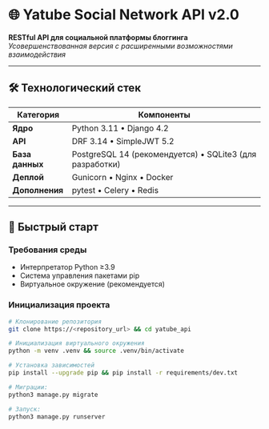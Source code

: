 # 🌐 Yatube Social Network API v2.0

**RESTful API для социальной платформы блоггинга**
_Усовершенствованная версия с расширенными возможностями взаимодействия_

---

## 🛠 Технологический стек

| Категория       | Компоненты                                                                 |
|-----------------|----------------------------------------------------------------------------|
| **Ядро**        | Python 3.11 • Django 4.2                                                   |
| **API**         | DRF 3.14 • SimpleJWT 5.2                                                   |
| **База данных** | PostgreSQL 14 (рекомендуется) • SQLite3 (для разработки)                   |
| **Деплой**      | Gunicorn • Nginx • Docker                                                  |
| **Дополнения**  | pytest • Celery • Redis                                                    |

---

## 🚀 Быстрый старт

### Требования среды
- Интерпретатор Python ≥3.9
- Система управления пакетами pip
- Виртуальное окружение (рекомендуется)

### Инициализация проекта
```bash
# Клонирование репозитория
git clone https://<repository_url> && cd yatube_api

# Инициализация виртуального окружения
python -m venv .venv && source .venv/bin/activate

# Установка зависимостей
pip install --upgrade pip && pip install -r requirements/dev.txt

# Миграции:
python3 manage.py migrate

# Запуск:
python3 manage.py runserver
```
